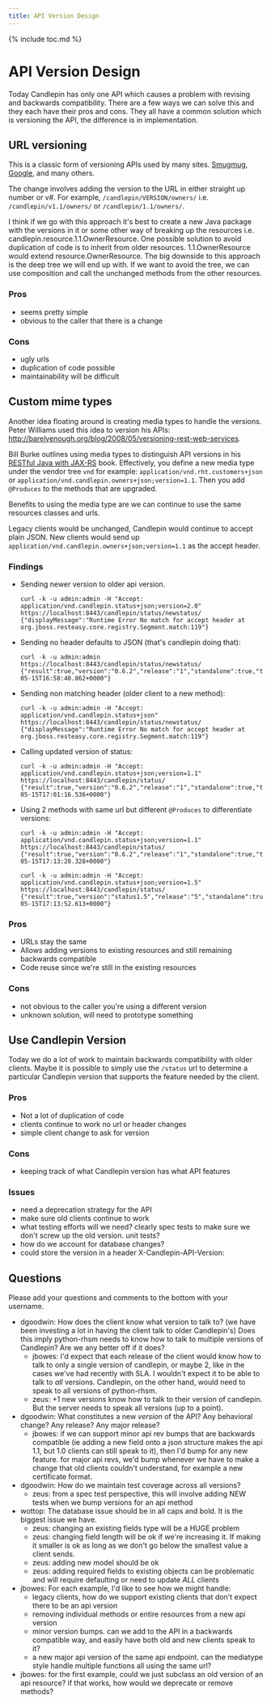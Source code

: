 ```yaml
---
title: API Version Design
---
```

{% include toc.md %}

# API Version Design
Today Candlepin has only one API which causes a problem with revising and
backwards compatibility. There are a few ways we can solve this and they each
have their pros and cons. They all have a common solution which is versioning
the API, the difference is in implementation.

## URL versioning
This is a classic form of versioning APIs used by many sites.
[Smugmug](http://api.smugmug.com/services/api/?version=1.2.2),
[Google](https://developers.google.com/maps/documentation/javascript/basics#Versioning),
and many others.

The change involves adding the version to the URL in either straight up number
or v#. For example, `/candlepin/VERSION/owners/` i.e. `/candlepin/v1.1/owners/`
or `/candlepin/1.1/owners/`. 

I think if we go with this approach it's best to create a new Java package with
the versions in it or some other way of breaking up the resources
i.e. candlepin.resource.1.1.OwnerResource. One possible solution to avoid
duplication of code is to inherit from older resources. 1.1.OwnerResource
would extend resource.OwnerResource. The big downside to this approach is the
deep tree we will end up with. If we want to avoid the tree, we can use
composition and call the unchanged methods from the other resources. 

### Pros
* seems pretty simple
* obvious to the caller that there is a change

### Cons
* ugly urls
* duplication of code possible
* maintainability will be difficult

## Custom mime types

Another idea floating around is creating media types to handle the versions.
Peter Williams used this idea to version his APIs: <http://barelyenough.org/blog/2008/05/versioning-rest-web-services>.

Bill Burke outlines using media types to distinguish API versions in his
[RESTful Java with
JAX-RS](http://www.amazon.com/RESTful-Java-Jax-RS-Animal-Guide/dp/0596158041/ref=sr_1_2?ie=UTF8&qid=1336595002&sr=8-2)
book. Effectively, you define a new media type under the vendor tree `vnd` for
example: `application/vnd.rht.customers+json` or
`application/vnd.candlepin.owners+json;version=1.1`.
Then you add `@Produces` to the methods that are upgraded.

Benefits to using the media type are we can continue to use the same resources classes and urls.

Legacy clients would be unchanged, Candlepin would continue to accept plain
JSON. New clients would send up
`application/vnd.candlepin.owners+json;version=1.1` as the accept header.

### Findings
* Sending newer version to older api version.

  ```
  curl -k -u admin:admin -H "Accept: application/vnd.candlepin.status+json;version=2.0" https://localhost:8443/candlepin/status/newstatus/
  {"displayMessage":"Runtime Error No match for accept header at org.jboss.resteasy.core.registry.Segment.match:119"}
  ```

* Sending no header defaults to JSON (that's candlepin doing that):

  ```
  curl -k -u admin:admin https://localhost:8443/candlepin/status/newstatus/
  {"result":true,"version":"0.6.2","release":"1","standalone":true,"timeUTC":"2012-05-15T16:58:40.862+0000"}
  ```

* Sending non matching header (older client to a new method):

  ```
  curl -k -u admin:admin -H "Accept: application/vnd.candlepin.status+json" https://localhost:8443/candlepin/status/newstatus/
  {"displayMessage":"Runtime Error No match for accept header at org.jboss.resteasy.core.registry.Segment.match:119"}
  ```

* Calling updated version of status:

  ```
  curl -k -u admin:admin -H "Accept: application/vnd.candlepin.status+json;version=1.1" https://localhost:8443/candlepin/status/
  {"result":true,"version":"0.6.2","release":"1","standalone":true,"timeUTC":"2012-05-15T17:01:16.536+0000"}
  ```

* Using 2 methods with same url but different `@Produces` to differentiate versions:

  ```
  curl -k -u admin:admin -H "Accept: application/vnd.candlepin.status+json;version=1.1" https://localhost:8443/candlepin/status/
  {"result":true,"version":"0.6.2","release":"1","standalone":true,"timeUTC":"2012-05-15T17:13:28.328+0000"}
  ```
  
  ```
  curl -k -u admin:admin -H "Accept: application/vnd.candlepin.status+json;version=1.5" https://localhost:8443/candlepin/status/
  {"result":true,"version":"status1.5","release":"5","standalone":true,"timeUTC":"2012-05-15T17:13:52.613+0000"}
  ```

### Pros
* URLs stay the same
* Allows adding versions to existing resources and still remaining backwards compatible
* Code reuse since we're still in the existing resources

### Cons
* not obvious to the caller you're using a different version
* unknown solution, will need to prototype something

## Use Candlepin Version
Today we do a lot of work to maintain backwards compatibility with older
clients. Maybe it is possible to simply use the `/status` url to determine a
particular Candlepin version that supports the feature needed by the client.

### Pros
* Not a lot of duplication of code
* clients continue to work no url or header changes
* simple client change to ask for version

### Cons
* keeping track of what Candlepin version has what API features

### Issues
* need a deprecation strategy for the API
* make sure old clients continue to work
* what testing efforts will we need? clearly spec tests to make sure we don't screw up the old version. unit tests?
* how do we account for database changes?
* could store the version in a header X-Candlepin-API-Version:

## Questions
Please add your questions and comments to the bottom with your username.

 * dgoodwin: How does the client know what version to talk to? (we have been investing a lot in having the client talk to older Candlepin's) Does this imply python-rhsm needs to know how to talk to multiple versions of Candlepin? Are we any better off if it does?
   * jbowes: I'd expect that each release of the client would know how to talk to only a single version of candlepin, or maybe 2, like in the cases we've had recently with SLA. I wouldn't expect 
     it to be able to talk to _all_ versions. Candlepin, on the other hand, would need to speak to all versions of python-rhsm.
   * zeus: +1 new versions know how to talk to their version of candlepin. But the server needs to speak all versions (up to a point).
 * dgoodwin: What constitutes a new *version* of the API? Any behavioral change? Any release? Any major release?
   * jbowes: if we can support minor api rev bumps that are backwards compatible (ie adding a new field onto a json structure makes the api 1.1, but 1.0 clients can still speak to it), then I'd 
     bump for any new feature. for major api revs, we'd bump whenever we have to make a change that old clients couldn't understand, for example a new certificate format.
 * dgoodwin: How do we maintain test coverage across all versions?
   * zeus: from a spec test perspective, this will involve adding NEW tests when we bump versions for an api method
 * wottop: The database issue should be in all caps and bold. It is the biggest issue we have.
   * zeus: changing an existing fields type will be a HUGE problem
   * zeus: changing field length will be ok if we're increasing it. If making it smaller is ok as long as we don't go below the smallest value a client sends.
   * zeus: adding new model should be ok
   * zeus: adding required fields to existing objects can be problematic and will require defaulting or need to update *ALL* clients
 * jbowes: For each example, I'd like to see how we might handle:
   * legacy clients, how do we support existing clients that don't expect there to be an api version
   * removing individual methods or entire resources from a new api version
   * minor version bumps. can we add to the API in a backwards compatible way, and easily have both old and new clients speak to it?
   * a new major api version of the same api endpoint. can the mediatype style handle multiple functions all using the same url?
 * jbowes: for the first example, could we just subclass an old version of an api resource? if that works, how would we deprecate or remove methods?
